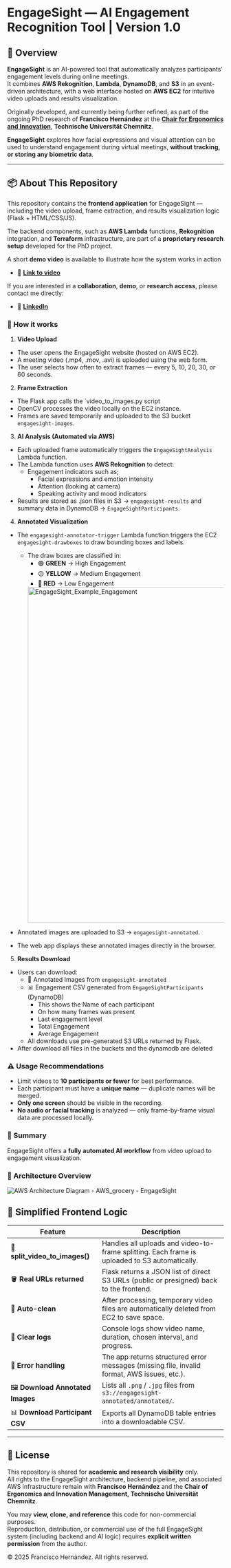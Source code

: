 # EngageSight — AI Engagement Recognition Tool | Version 1.0

## 🔎 Overview

**EngageSight** is an AI-powered tool that automatically analyzes participants’ engagement levels during online meetings.  
It combines **AWS Rekognition**, **Lambda**, **DynamoDB**, and **S3** in an event-driven architecture, with a web interface 
hosted on **AWS EC2** for intuitive video uploads and results visualization.

Originally developed, and currently being further refined, as part of the ongoing PhD research of **Francisco Hernández** 
at the [**Chair for Ergonomics and Innovation**](https://www.tu-chemnitz.de/mb/ArbeitsWiss/index.php), **Technische Universität Chemnitz**.

**EngageSight** explores how facial expressions and visual attention can be used to understand engagement during virtual meetings, **without 
tracking, or storing any biometric data**.

---

## 📦 About This Repository

This repository contains the **frontend application** for EngageSight — including the video upload, frame extraction, and results visualization logic (Flask + HTML/CSS/JS).

The backend components, such as **AWS Lambda** functions, **Rekognition** integration, and **Terraform** infrastructure, are part of a **proprietary research setup** developed for the PhD project.

A short **demo video** is available to illustrate how the system works in action 
- 🔗 [**Link to video**](https://engagesight-demo-video.s3.us-east-1.amazonaws.com/EngageSight_Video_GitHub.mp4 )

If you are interested in a **collaboration**, **demo**, or **research access**, please contact me directly:
 
- 🔗 [**LinkedIn**](https://www.linkedin.com/in/francisco-hernandez-col-ger/) 

### 🔄 How it works
1. **Video Upload**
- The user opens the EngageSight website (hosted on AWS EC2).
- A meeting video (.mp4, .mov, .avi) is uploaded using the web form.
- The user selects how often to extract frames — every 5, 10, 20, 30, or 60 seconds.
2.	**Frame Extraction**
- The Flask app calls the `video_to_images.py script
- OpenCV processes the video locally on the EC2 instance.
- Frames are saved temporarily and uploaded to the S3 bucket `engagesight-images`.
3. **AI Analysis (Automated via AWS)**
- Each uploaded frame automatically triggers the `EngageSightAnalysis` Lambda function.
- The Lambda function uses **AWS Rekognition** to detect:
  - Engagement indicators such as; 
    - Facial expressions and emotion intensity 
    - Attention (looking at camera)
    - Speaking activity and mood indicators
- Results are stored as .json files in S3 → `engagesight-results` and 
summary data in DynamoDB → `EngageSightParticipants`.
4. **Annotated Visualization**
- The `engagesight-annotator-trigger` Lambda function triggers the EC2 `engagesight-drawboxes` 
to draw bounding boxes and labels.
  - The draw boxes are classified in: 
    - 🟢 **GREEN**  → High Engagement 
    - 🟡 **YELLOW** → Medium Engagement 
    - 🔴 **RED** → Low Engagement 
    <img width="1600" height="780" alt="EngageSight_Example_Engagement" src="https://github.com/user-attachments/assets/437e2377-e105-489b-bdf6-c2ccc7df18c5" />

- Annotated images are uploaded to S3 → `engagesight-annotated`.
- The web app displays these annotated images directly in the browser.
5. **Results Download**
- Users can download:
  - 📸 Annotated Images from `engagesight-annotated`
  - 📊 Engagement CSV generated from `EngageSightParticipants` (DynamoDB)
    - This shows the Name of each participant
    - On how many frames was present 
    - Last engagement level 
    - Total Engagement
    - Average Engagement 
  - All downloads use pre-generated S3 URLs returned by Flask. 
- After download all files in the buckets and the dynamodb are deleted 

### ⚠️ Usage Recommendations
- Limit videos to **10 participants or fewer** for best performance.  
- Each participant must have a **unique name** — duplicate names will be merged.  
- **Only one screen** should be visible in the recording.  
- **No audio or facial tracking** is analyzed — only frame-by-frame visual data are processed locally. 

### 📝 Summary
EngageSight offers a **fully automated AI workflow** from video upload to engagement visualization.

### 🧩 Architecture Overview

![AWS Architecture Diagram - AWS_grocery - EngageSight](https://github.com/user-attachments/assets/18777f34-4bf6-4cab-b999-db9d638eec89)


## 🧮 Simplified Frontend Logic

| **Feature** | **Description** |
|--------------|-----------------|
| 🧩 **split_video_to_images()** | Handles all uploads and video-to-frame splitting. Each frame is uploaded to S3 automatically. |
| 🪣 **Real URLs returned** | Flask returns a JSON list of direct S3 URLs (public or presigned) back to the frontend. |
| 🧼 **Auto-clean** | After processing, temporary video files are automatically deleted from EC2 to save space. |
| 💬 **Clear logs** | Console logs show video name, duration, chosen interval, and progress. |
| 🚨 **Error handling** | The app returns structured error messages (missing file, invalid format, AWS issues, etc.). |
| 🖼️ **Download Annotated Images** | Lists all `.png` / `.jpg` files from `s3://engagesight-annotated/annotated/`. |
| 📊 **Download Participant CSV** | Exports all DynamoDB table entries into a downloadable CSV. |

----

## 📜 License

This repository is shared for **academic and research visibility** only.  
All rights to the EngageSight architecture, backend pipeline, and associated AWS infrastructure remain with **Francisco Hernández** and the **Chair of Ergonomics and Innovation Management, Technische Universität Chemnitz**.

You may **view, clone, and reference** this code for non-commercial purposes.  
Reproduction, distribution, or commercial use of the full EngageSight system (including backend and AI logic) requires **explicit written permission** from the author.

© 2025 Francisco Hernández. All rights reserved.
